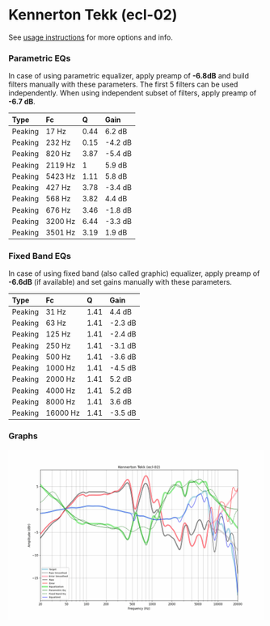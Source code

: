 # Kennerton Tekk (ecl-02)
See [usage instructions](https://github.com/jaakkopasanen/AutoEq#usage) for more options and info.

### Parametric EQs
In case of using parametric equalizer, apply preamp of **-6.8dB** and build filters manually
with these parameters. The first 5 filters can be used independently.
When using independent subset of filters, apply preamp of **-6.7 dB**.

| Type    | Fc      |    Q | Gain    |
|:--------|:--------|:-----|:--------|
| Peaking | 17 Hz   | 0.44 | 6.2 dB  |
| Peaking | 232 Hz  | 0.15 | -4.2 dB |
| Peaking | 820 Hz  | 3.87 | -5.4 dB |
| Peaking | 2119 Hz | 1    | 5.9 dB  |
| Peaking | 5423 Hz | 1.11 | 5.8 dB  |
| Peaking | 427 Hz  | 3.78 | -3.4 dB |
| Peaking | 568 Hz  | 3.82 | 4.4 dB  |
| Peaking | 676 Hz  | 3.46 | -1.8 dB |
| Peaking | 3200 Hz | 6.44 | -3.3 dB |
| Peaking | 3501 Hz | 3.19 | 1.9 dB  |

### Fixed Band EQs
In case of using fixed band (also called graphic) equalizer, apply preamp of **-6.6dB**
(if available) and set gains manually with these parameters.

| Type    | Fc       |    Q | Gain    |
|:--------|:---------|:-----|:--------|
| Peaking | 31 Hz    | 1.41 | 4.4 dB  |
| Peaking | 63 Hz    | 1.41 | -2.3 dB |
| Peaking | 125 Hz   | 1.41 | -2.4 dB |
| Peaking | 250 Hz   | 1.41 | -3.1 dB |
| Peaking | 500 Hz   | 1.41 | -3.6 dB |
| Peaking | 1000 Hz  | 1.41 | -4.5 dB |
| Peaking | 2000 Hz  | 1.41 | 5.2 dB  |
| Peaking | 4000 Hz  | 1.41 | 5.2 dB  |
| Peaking | 8000 Hz  | 1.41 | 3.6 dB  |
| Peaking | 16000 Hz | 1.41 | -3.5 dB |

### Graphs
![](./Kennerton%20Tekk%20(ecl-02).png)